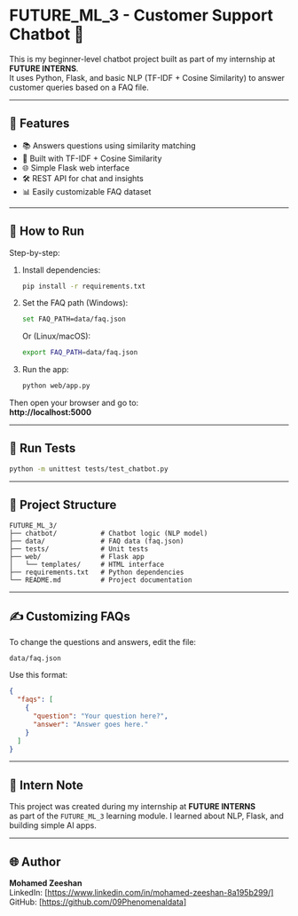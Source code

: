# FUTURE_ML_3 - Customer Support Chatbot 💬

This is my beginner-level chatbot project built as part of my internship at **FUTURE INTERNS**.  
It uses Python, Flask, and basic NLP (TF-IDF + Cosine Similarity) to answer customer queries based on a FAQ file.

---

## 🔧 Features

- 📚 Answers questions using similarity matching  
- 🧠 Built with TF-IDF + Cosine Similarity  
- 🌐 Simple Flask web interface  
- 🛠️ REST API for chat and insights  
- 📊 Easily customizable FAQ dataset  

---

## 🚀 How to Run

Step-by-step:

1. Install dependencies:
   ```bash
   pip install -r requirements.txt
   ```

2. Set the FAQ path (Windows):
   ```bash
   set FAQ_PATH=data/faq.json
   ```

   Or (Linux/macOS):
   ```bash
   export FAQ_PATH=data/faq.json
   ```

3. Run the app:
   ```bash
   python web/app.py
   ```

Then open your browser and go to:  
**http://localhost:5000**

---

## 🧪 Run Tests

```bash
python -m unittest tests/test_chatbot.py
```

---

## 📁 Project Structure

```
FUTURE_ML_3/
├── chatbot/           # Chatbot logic (NLP model)
├── data/              # FAQ data (faq.json)
├── tests/             # Unit tests
├── web/               # Flask app
│   └── templates/     # HTML interface
├── requirements.txt   # Python dependencies
└── README.md          # Project documentation
```

---

## ✍️ Customizing FAQs

To change the questions and answers, edit the file:

```
data/faq.json
```

Use this format:

```json
{
  "faqs": [
    {
      "question": "Your question here?",
      "answer": "Answer goes here."
    }
  ]
}
```

---

## 📢 Intern Note

This project was created during my internship at **FUTURE INTERNS**  
as part of the `FUTURE_ML_3` learning module. I learned about NLP, Flask, and building simple AI apps.

---

## 🌐 Author

**Mohamed Zeeshan**  
LinkedIn: [https://www.linkedin.com/in/mohamed-zeeshan-8a195b299/]  
GitHub: [https://github.com/09Phenomenaldata]
